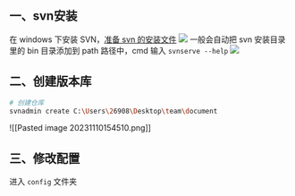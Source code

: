 ## 一、svn安装
在 windows 下安装 SVN，[准备 svn 的安装文件](https://sourceforge.net/projects/win32svn/)
![](https://www.runoob.com/wp-content/uploads/2016/08/svn-windows-install02a.gif)
一般会自动把 svn 安装目录里的 bin 目录添加到 path 路径中，cmd 输入 `svnserve --help`
![](https://www.runoob.com/wp-content/uploads/2016/08/windows-install02.png)
## 二、创建版本库
```bash
# 创建仓库
svnadmin create C:\Users\26908\Desktop\team\document
```
![[Pasted image 20231110154510.png]]
## 三、修改配置
进入 `config` 文件夹